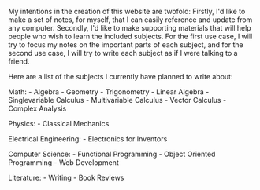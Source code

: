 My intentions in the creation of this website are twofold:
Firstly, I'd like to make a set of notes, for myself, that I can easily reference and update from any computer.
Secondly, I'd like to make supporting materials that will help people who wish to learn the included subjects.
For the first use case, I will try to focus my notes on the important parts of each subject, and for the second use case, I will try to write each subject as if I were talking to a friend.

Here are a list of the subjects I currently have planned to write about:

Math:
	- Algebra
	- Geometry
	- Trigonometry
	- Linear Algebra
	- Singlevariable Calculus
	- Multivariable Calculus
	- Vector Calculus
	- Complex Analysis
	
Physics:
	- Classical Mechanics
	
Electrical Engineering:
	- Electronics for Inventors

Computer Science:
	- Functional Programming
	- Object Oriented Programming
	- Web Development
	
Literature:
	- Writing
	- Book Reviews
